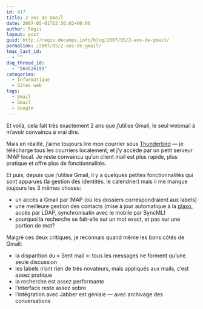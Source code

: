 ```yaml
---
id: 417
title: 2 ans de Gmail
date: 2007-05-01T12:56:02+00:00
author: Régis
layout: post
guid: http://regis.decamps.info/blog/2007/05/2-ans-de-gmail/
permalink: /2007/05/2-ans-de-gmail/
tmac_last_id:
  - ""
dsq_thread_id:
  - "564526193"
categories:
  - Informatique
  - Sites web
tags:
  - Email
  - Gmail
  - Google
---
```

Et voilà, cela fait très exactement 2 ans que j’utilise Gmail, le seul webmail à m’avoir convaincu à vrai dire.

Mais en réalité, j’aime toujours lire mon courrier sous [Thunderbird](http://www.mozilla.com/thunderbird/) &#8212; je télécharge tous les courriers localement, et j’y accède par un petit serveur IMAP local. Je reste convaincu qu’un client mail est plus rapide, plus pratique et offre plus de fonctionnalités.

Et puis, depuis que j’utilise Gmail, il y a quelques petites fonctionnalités qui sont apparues (la gestion des identités, le calendrier) mais il me manque toujours les 3 mêmes choses:

  * un accès à Gmail par IMAP (où les dossiers correspondraient aux labels)
  * une meilleure gestion des contacts (mise à jour automatique à la [plaxo](http://www.plaxo.com/), accès par LDAP, synchronisatin avec le mobile par SyncML)
  * pourquoi la recherche se fait-elle sur un mot exact, et pas sur une portion de mot?

Malgré ces deux critiques, je reconnais quand même les bons côtés de Gmail:

  * la disparition du « Sent mail »: tous les messages ne forment qu’une seule discussion
  * les labels n’ont rien de très novateurs, mais appliqués aux mails, c’est assez pratique
  * la recherche est assez performante
  * l’interface reste assez sobre
  * l’intégration avec Jabber est géniale &#8212; avec archivage des conversations
